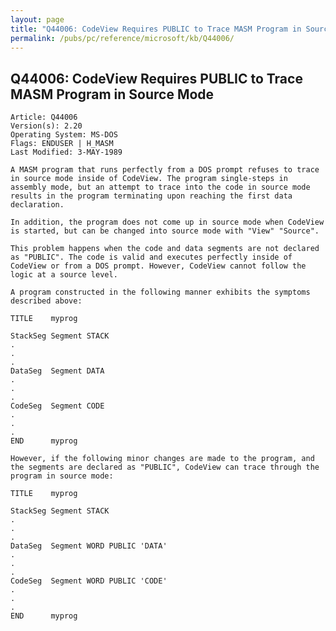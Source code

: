 ```yaml
---
layout: page
title: "Q44006: CodeView Requires PUBLIC to Trace MASM Program in Source Mode"
permalink: /pubs/pc/reference/microsoft/kb/Q44006/
---
```


## Q44006: CodeView Requires PUBLIC to Trace MASM Program in Source Mode

	Article: Q44006
	Version(s): 2.20
	Operating System: MS-DOS
	Flags: ENDUSER | H_MASM
	Last Modified: 3-MAY-1989
	
	A MASM program that runs perfectly from a DOS prompt refuses to trace
	in source mode inside of CodeView. The program single-steps in
	assembly mode, but an attempt to trace into the code in source mode
	results in the program terminating upon reaching the first data
	declaration.
	
	In addition, the program does not come up in source mode when CodeView
	is started, but can be changed into source mode with "View" "Source".
	
	This problem happens when the code and data segments are not declared
	as "PUBLIC". The code is valid and executes perfectly inside of
	CodeView or from a DOS prompt. However, CodeView cannot follow the
	logic at a source level.
	
	A program constructed in the following manner exhibits the symptoms
	described above:
	
	TITLE    myprog
	
	StackSeg Segment STACK
	.
	.
	.
	DataSeg  Segment DATA
	.
	.
	.
	CodeSeg  Segment CODE
	.
	.
	.
	END      myprog
	
	However, if the following minor changes are made to the program, and
	the segments are declared as "PUBLIC", CodeView can trace through the
	program in source mode:
	
	TITLE    myprog
	
	StackSeg Segment STACK
	.
	.
	.
	DataSeg  Segment WORD PUBLIC 'DATA'
	.
	.
	.
	CodeSeg  Segment WORD PUBLIC 'CODE'
	.
	.
	.
	END      myprog
